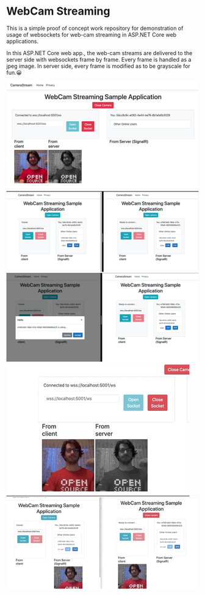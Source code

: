 # WebCam Streaming
 
This is a simple proof of concept work repository for demonstration  of usage of websockets for web-cam streaming in ASP.NET Core web applications. 
 
In this ASP.NET Core web app., the web-cam streams are delivered to the server side with websockets frame by frame. Every frame is handled as a jpeg image. In server side, every frame is modified as to be grayscale for fun.😀  

 
 <img src="https://github.com/ardacetinkaya/WebCam-Streaming/blob/master/Example-1.png" width="650px"/>
 <img src="https://github.com/ardacetinkaya/WebCam-Streaming/blob/master/Example-2.png"/>
 <img src="https://github.com/ardacetinkaya/WebCam-Streaming/blob/master/Example-3.png"/>

 <img src="https://github.com/ardacetinkaya/WebCam-Streaming/blob/master/Example-1.gif"/>
 <img src="https://github.com/ardacetinkaya/WebCam-Streaming/blob/master/Example-2.gif"/>
 
